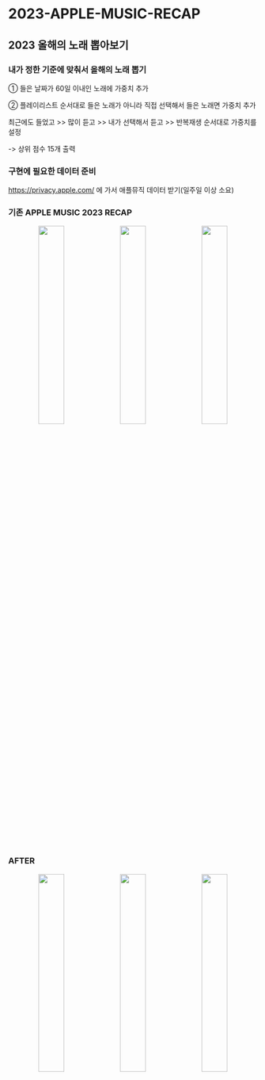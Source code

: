 # 2023-APPLE-MUSIC-RECAP


## 2023 올해의 노래 뽑아보기
### 내가 정한 기준에 맞춰서 올해의 노래 뽑기


① 들은 날짜가 60일 이내인 노래에 가중치 추가


② 플레이리스트 순서대로 들은 노래가 아니라 직접 선택해서 들은 노래면 가중치 추가


최근에도 들었고 >> 많이 듣고 >>  내가 선택해서 듣고 >> 반복재생 순서대로 가중치를 설정

-> 상위 점수 15개 출력



### 구현에 필요한 데이터 준비
https://privacy.apple.com/ 에 가서 애플뮤직 데이터 받기(일주일 이상 소요)




### 기존 APPLE MUSIC 2023 RECAP
<p align="center">
  <img src="https://github.com/gajaeup/2023-APPLE-MUSIC-RECAP/assets/105265427/aeac55e3-bdda-451f-a5a6-85f73b52132a" align="center" width="32%">
  <img src="https://github.com/gajaeup/2023-APPLE-MUSIC-RECAP/assets/105265427/bdcc984a-8cec-488e-82e0-b035dbcdf658" align="center" width="32%">
  <img src="https://github.com/gajaeup/2023-APPLE-MUSIC-RECAP/assets/105265427/cc31505d-cb9c-4e3e-a002-9fb7dea5417b" align="center" width="32%">
  
</p>


### AFTER
<p align="center">
  <img src="https://github.com/gajaeup/2023-APPLE-MUSIC-RECAP/assets/105265427/64241283-cd71-4281-b3a1-c8b0e4d96a7d" align="center" width="32%">
  <img src="https://github.com/gajaeup/2023-APPLE-MUSIC-RECAP/assets/105265427/d6af05c3-7ca5-4ded-a9a7-20f1ee53fbbe" align="center" width="32%">
  <img src="https://github.com/gajaeup/2023-APPLE-MUSIC-RECAP/assets/105265427/26e6acfe-6e72-47cf-83da-349bc926e97c" align="center" width="32%">
  
</p>


